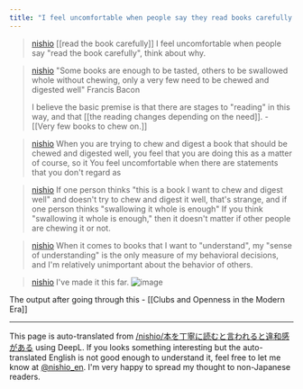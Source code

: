 ```yaml
---
title: "I feel uncomfortable when people say they read books carefully."
---
```


> [nishio](https://twitter.com/nishio/status/1759865781989585386/quick_promote_web/intro) [[read the book carefully]] I feel uncomfortable when people say "read the book carefully", think about why.

> [nishio](https://twitter.com/nishio/status/1759866149238661566) "Some books are enough to be tasted, others to be swallowed whole without chewing, only a very few need to be chewed and digested well" Francis Bacon
>
>  I believe the basic premise is that there are stages to "reading" in this way, and that [[the reading changes depending on the need]].
    - [[Very few books to chew on.]]

> [nishio](https://twitter.com/nishio/status/1759866544228823369) When you are trying to chew and digest a book that should be chewed and digested well, you feel that you are doing this as a matter of course, so it You feel uncomfortable when there are statements that you don't regard as

> [nishio](https://twitter.com/nishio/status/1759867168206827556) If one person thinks "this is a book I want to chew and digest well" and doesn't try to chew and digest it well, that's strange, and if one person thinks "swallowing it whole is enough" If you think "swallowing it whole is enough," then it doesn't matter if other people are chewing it or not.

> [nishio](https://twitter.com/nishio/status/1759867992173941194) When it comes to books that I want to "understand", my "sense of understanding" is the only measure of my behavioral decisions, and I'm relatively unimportant about the behavior of others.

> [nishio](https://twitter.com/nishio/status/1759873942570070069) I've made it this far.
> ![image](https://gyazo.com/b21560088e61c17faf7bc692b58f0907/thumb/1000)

The output after going through this
    - [[Clubs and Openness in the Modern Era]]

---
This page is auto-translated from [/nishio/本を丁寧に読むと言われると違和感がある](https://scrapbox.io/nishio/本を丁寧に読むと言われると違和感がある) using DeepL. If you looks something interesting but the auto-translated English is not good enough to understand it, feel free to let me know at [@nishio_en](https://twitter.com/nishio_en). I'm very happy to spread my thought to non-Japanese readers.